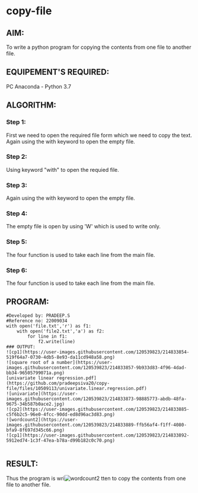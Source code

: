 # copy-file
## AIM:
To write a python program for copying the contents from one file to another file.
## EQUIPEMENT'S REQUIRED: 
PC
Anaconda - Python 3.7
## ALGORITHM: 
### Step 1:
First we need to open the required file form which we need to copy the text.
Again using the with keyword to open the empty file.
### Step 2: 
Using keyword "with" to open the requied file. 
### Step 3: 
Again using the with keyword to open the empty file.
### Step 4:  
The empty file is open by using 'W' which is used to write only.
### Step 5: 
The four function is used to take each line from the main file.
### Step 6: 
The four function is used to take each line from the main file.
## PROGRAM:
```
#Developed by: PRADEEP.S
#Reference no: 22009034
with open('file.txt','r') as f1:
    with open('file2.txt','a') as f2:
        for line in f1:
            f2.write(line)
### OUTPUT:
![cp1](https://user-images.githubusercontent.com/120539823/214833854-519f64a7-0730-4db5-8e93-da11cd948a58.png)
![square root of a number](https://user-images.githubusercontent.com/120539823/214833857-9b933d83-4f96-4dad-bb34-96505799071a.png)
[univariate linear regression.pdf](https://github.com/pradeepsiva20/copy-file/files/10509113/univariate.linear.regression.pdf)
![univariate](https://user-images.githubusercontent.com/120539823/214833873-98885773-abdb-48fa-9675-34b587b0ace2.jpg)
![cp2](https://user-images.githubusercontent.com/120539823/214833885-c5f6b2c5-96e0-4fcc-90dd-ed8d96ac3d83.png)
![wordcount2](https://user-images.githubusercontent.com/120539823/214833889-ffb56af4-f1ff-4080-bfa9-8f697d345c66.png)
![cp1](https://user-images.githubusercontent.com/120539823/214833892-5912ed74-1c3f-47ea-b78a-d99b182c0c70.png)


```
## RESULT:
Thus the program is wri![wordcount2](https://user-images.githubusercontent.com/120539823/214833876-c66ba6ba-d195-49dc-92dc-1104a8c55298.png)
tten to copy the contents from one file to another file.
